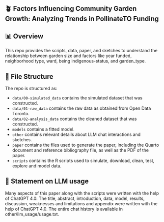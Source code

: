 ## 🪴 Factors Influencing Community Garden Growth: Analyzing Trends in PollinateTO Funding

## 📊 Overview

This repo provides the scripts, data, paper, and sketches to understand the relationship between garden size and factors like year funded, neighborhood type, ward, being indigenous-status, and garden_type.


## 📂 File Structure

The repo is structured as:

-   `data/00-simulated_data` contains the simulated dataset that was constructed.
-   `data/01-raw_data` contains the raw data as obtained from Open Data Toronto.
-   `data/02-analysis_data` contains the cleaned dataset that was constructed.
-   `models` contains a fitted model. 
-   `other` contains relevant details about LLM chat interactions and sketches.
-   `paper` contains the files used to generate the paper, including the Quarto document and reference bibliography file, as well as the PDF of the paper. 
-   `scripts` contains the R scripts used to simulate, download, clean, test, explore and model data.


## 💬 Statement on LLM usage

Many aspects of this paper along with the scripts were written with the help of ChatGPT 4.0. The title, abstract, introduction, data, model, results, discussion, weaknesses and limitations and appendix were written with the help of ChatGPT 4.0. The entire chat history is available in other/llm_usage/usage.txt.
